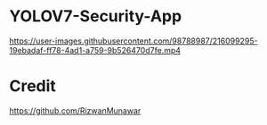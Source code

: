 # YOLOV7-Security-App


https://user-images.githubusercontent.com/98788987/216099295-19ebadaf-ff78-4ad1-a759-9b526470d7fe.mp4

# Credit

https://github.com/RizwanMunawar

